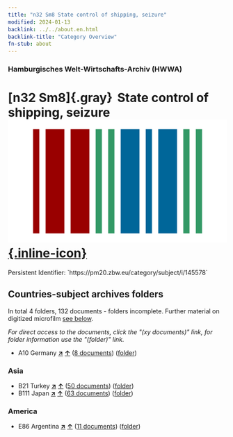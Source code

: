 ```yaml
---
title: "n32 Sm8 State control of shipping, seizure"
modified: 2024-01-13
backlink: ../../about.en.html
backlink-title: "Category Overview"
fn-stub: about
---
```


### Hamburgisches Welt-Wirtschafts-Archiv (HWWA)

# [n32 Sm8]{.gray}&#8201; State control of shipping, seizure &#160; [![Wikidata](/images/Wikidata-logo.svg "Wikidata"){.inline-icon}](http://www.wikidata.org/entity/Q104711160)

<div class="hint">Persistent Identifier: `https://pm20.zbw.eu/category/subject/i/145578`</div>







## Countries-subject archives folders







In total 4 folders, 132 documents - folders incomplete. Further material on digitized microfilm [see below](#filmsections).

_For direct access to the documents, click the "(xy documents)" link, for folder information use the "(folder)" link._


- A10 Germany [**&nearr;**](../../../geo/i/126128/about.en.html "Germany (all folders)") [**&uarr;**](../../../geo/about.en.html#A10 "Country category system") (<a href="https://pm20.zbw.eu/iiifview/folder/sh/126128,145578" title="about: Germany : State control of shipping, seizure" target="_blank">8 documents</a>) ([folder](../../../../folder/sh/1261xx/126128/1455xx/145578/about.en.html))

### Asia

- B21 Turkey [**&nearr;**](../../../geo/i/141111/about.en.html "Turkey (all folders)") [**&uarr;**](../../../geo/about.en.html#B21 "Country category system") (<a href="https://pm20.zbw.eu/iiifview/folder/sh/141111,145578" title="about: Turkey : State control of shipping, seizure" target="_blank">50 documents</a>) ([folder](../../../../folder/sh/1411xx/141111/1455xx/145578/about.en.html))
- B111 Japan [**&nearr;**](../../../geo/i/141272/about.en.html "Japan (all folders)") [**&uarr;**](../../../geo/about.en.html#B111 "Country category system") (<a href="https://pm20.zbw.eu/iiifview/folder/sh/141272,145578" title="about: Japan : State control of shipping, seizure" target="_blank">63 documents</a>) ([folder](../../../../folder/sh/1412xx/141272/1455xx/145578/about.en.html))

### America

- E86 Argentina [**&nearr;**](../../../geo/i/141692/about.en.html "Argentina (all folders)") [**&uarr;**](../../../geo/about.en.html#E86 "Country category system") (<a href="https://pm20.zbw.eu/iiifview/folder/sh/141692,145578" title="about: Argentina : State control of shipping, seizure" target="_blank">11 documents</a>) ([folder](../../../../folder/sh/1416xx/141692/1455xx/145578/about.en.html))



<a id="filmsections" />













